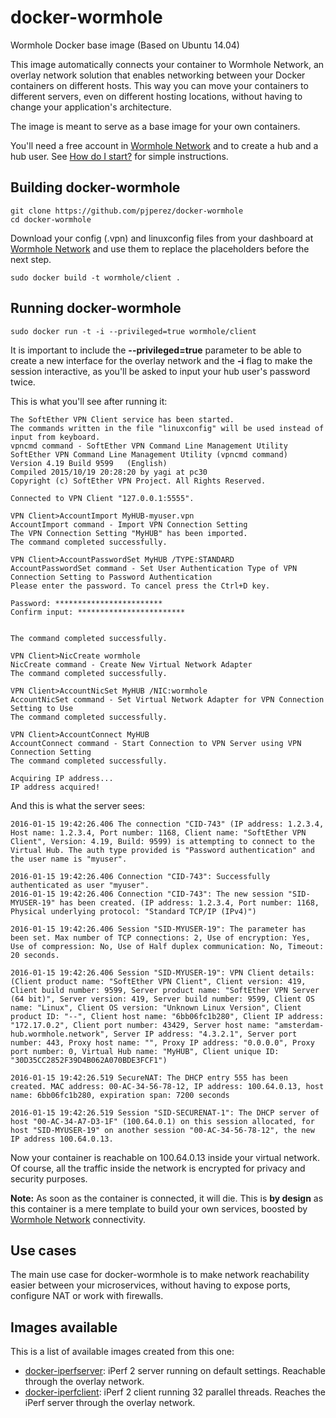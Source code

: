 # docker-wormhole
Wormhole Docker base image (Based on Ubuntu 14.04)

This image automatically connects your container to Wormhole Network, an overlay network solution that enables networking between your Docker containers on different hosts. This way you can move your containers to different servers, even on different hosting locations, without having to change your application's architecture.

The image is meant to serve as a base image for your own containers.

You'll need a free account in [Wormhole Network](https://wormhole.network) and to create a hub and a hub user. See [How do I start?](https://wormhole.zendesk.com/hc/en-gb/articles/207287035) for simple instructions.

## Building docker-wormhole

    git clone https://github.com/pjperez/docker-wormhole
    cd docker-wormhole

Download your config (.vpn) and linuxconfig files from your dashboard at [Wormhole Network](https://wormhole.network) and use them to replace the placeholders before the next step.

    sudo docker build -t wormhole/client .
  
## Running docker-wormhole

    sudo docker run -t -i --privileged=true wormhole/client

It is important to include the **--privileged=true** parameter to be able to create a new interface for the overlay network and the **-i** flag to make the session interactive, as you'll be asked to input your hub user's password twice.

This is what you'll see after running it:

	The SoftEther VPN Client service has been started.
	The commands written in the file "linuxconfig" will be used instead of input from keyboard.
	vpncmd command - SoftEther VPN Command Line Management Utility
	SoftEther VPN Command Line Management Utility (vpncmd command)
	Version 4.19 Build 9599   (English)
	Compiled 2015/10/19 20:28:20 by yagi at pc30
	Copyright (c) SoftEther VPN Project. All Rights Reserved.
	
	Connected to VPN Client "127.0.0.1:5555".
	
	VPN Client>AccountImport MyHUB-myuser.vpn
	AccountImport command - Import VPN Connection Setting
	The VPN Connection Setting "MyHUB" has been imported.
	The command completed successfully.
	
	VPN Client>AccountPasswordSet MyHUB /TYPE:STANDARD
	AccountPasswordSet command - Set User Authentication Type of VPN Connection Setting to Password Authentication
	Please enter the password. To cancel press the Ctrl+D key.
	
	Password: ************************
	Confirm input: ************************
	
	
	The command completed successfully.
	
	VPN Client>NicCreate wormhole
	NicCreate command - Create New Virtual Network Adapter
	The command completed successfully.
	
	VPN Client>AccountNicSet MyHUB /NIC:wormhole
	AccountNicSet command - Set Virtual Network Adapter for VPN Connection Setting to Use
	The command completed successfully.
	
	VPN Client>AccountConnect MyHUB
	AccountConnect command - Start Connection to VPN Server using VPN Connection Setting
	The command completed successfully.
	
	Acquiring IP address...
	IP address acquired!
	
And this is what the server sees:

	2016-01-15 19:42:26.406 The connection "CID-743" (IP address: 1.2.3.4, Host name: 1.2.3.4, Port number: 1168, Client name: "SoftEther VPN Client", Version: 4.19, Build: 9599) is attempting to connect to the Virtual Hub. The auth type provided is "Password authentication" and the user name is "myuser".
	
	2016-01-15 19:42:26.406 Connection "CID-743": Successfully authenticated as user "myuser".
	2016-01-15 19:42:26.406 Connection "CID-743": The new session "SID-MYUSER-19" has been created. (IP address: 1.2.3.4, Port number: 1168, Physical underlying protocol: "Standard TCP/IP (IPv4)")
	
	2016-01-15 19:42:26.406 Session "SID-MYUSER-19": The parameter has been set. Max number of TCP connections: 2, Use of encryption: Yes, Use of compression: No, Use of Half duplex communication: No, Timeout: 20 seconds.
	
	2016-01-15 19:42:26.406 Session "SID-MYUSER-19": VPN Client details: (Client product name: "SoftEther VPN Client", Client version: 419, Client build number: 9599, Server product name: "SoftEther VPN Server (64 bit)", Server version: 419, Server build number: 9599, Client OS name: "Linux", Client OS version: "Unknown Linux Version", Client product ID: "--", Client host name: "6bb06fc1b280", Client IP address: "172.17.0.2", Client port number: 43429, Server host name: "amsterdam-hub.wormhole.network", Server IP address: "4.3.2.1", Server port number: 443, Proxy host name: "", Proxy IP address: "0.0.0.0", Proxy port number: 0, Virtual Hub name: "MyHUB", Client unique ID: "30D35CC2852F39D4B062A070BDE3FCF1")
	
	2016-01-15 19:42:26.519 SecureNAT: The DHCP entry 555 has been created. MAC address: 00-AC-34-56-78-12, IP address: 100.64.0.13, host name: 6bb06fc1b280, expiration span: 7200 seconds
	
	2016-01-15 19:42:26.519 Session "SID-SECURENAT-1": The DHCP server of host "00-AC-34-A7-D3-1F" (100.64.0.1) on this session allocated, for host "SID-MYUSER-19" on another session "00-AC-34-56-78-12", the new IP address 100.64.0.13.

Now your container is reachable on 100.64.0.13 inside your virtual network. Of course, all the traffic inside the network is encrypted for privacy and security purposes.

**Note:** As soon as the container is connected, it will die. This is **by design** as this container is a mere template to build your own services, boosted by [Wormhole Network](https://wormhole.network) connectivity.

## Use cases

The main use case for docker-wormhole is to make network reachability easier between your microservices, without having to expose ports, configure NAT or work with firewalls.

## Images available

This is a list of available images created from this one:

- [docker-iperfserver](https://github.com/pjperez/docker-iperfserver): iPerf 2 server running on default settings. Reachable through the overlay network.
- [docker-iperfclient](https://github.com/pjperez/docker-iperfclient): iPerf 2 client running 32 parallel threads. Reaches the iPerf server through the overlay network.